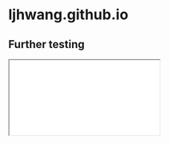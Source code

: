 # ljhwang.github.io
## Further testing

<iframe src="test_Carnegie_folium_map.html" title="Basic map with folium" style={{ border: "none", width: '800px', height: '300px' }}></iframe>
